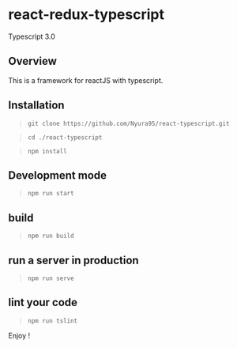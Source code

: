 # react-redux-typescript

Typescript 3.0

## Overview

This is a framework for reactJS with typescript.

## Installation

> `git clone https://github.com/Nyura95/react-typescript.git`

> `cd ./react-typescript`

> `npm install`

## Development mode

> `npm run start`

## build

> `npm run build`

## run a server in production

> `npm run serve`

## lint your code

> `npm run tslint`

Enjoy !
